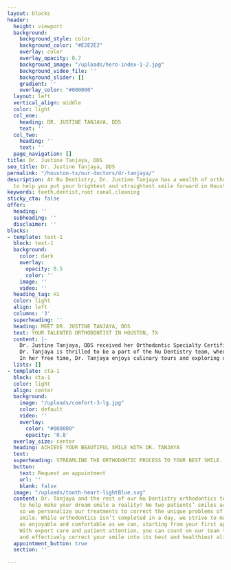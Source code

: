 ```yaml
---
layout: blocks
header:
  height: viewport
  background:
    background_style: color
    background_color: "#E2E2E2"
    overlay: color
    overlay_opacity: 0.7
    background_image: "/uploads/hero-index-1-2.jpg"
    background_video_file: ''
    background_slider: []
    gradient: ''
    overlay_color: "#000000"
  layout: left
  vertical_align: middle
  color: light
  col_one:
    heading: DR. JUSTINE TANJAYA, DDS
    text: ''
  col_two:
    heading: ''
    text: ''
  page_navigation: []
title: Dr. Justine Tanjaya, DDS
seo_title: Dr. Justine Tanjaya, DDS
permalink: "/houston-tx/our-doctors/dr-tanjaya/"
description: At Nu Dentistry, Dr. Justine Tanjaya has a wealth of orthodontic experience
  to help you put your brightest and straightest smile forward in Houston, TX.
keywords: teeth,dentist,root canal,cleaning
sticky_cta: false
offer:
  heading: ''
  subheading: ''
  disclaimer: ''
blocks:
- template: text-1
  block: text-1
  background:
    color: dark
    overlay:
      opacity: 0.5
      color: ''
    image: ''
    video: ''
  heading_tag: H1
  color: light
  align: left
  columns: '3'
  superheading: ''
  heading: MEET DR. JUSTINE TANJAYA, DDS
  text: YOUR TALENTED ORTHODONTIST IN HOUSTON, TX
  content: |-
    Dr. Justine Tanjaya, DDS received her Orthodontic Specialty Certificate alongside her Master’s and Ph.D. degrees in Oral Biology from the University of California, Los Angeles. Upon graduation, she moved to Texas to practice as an American Board- Certified Orthodontist. Outside of orthodontics, Dr. Tanjaya is heavily involved in craniofacial and bone biology research projects. She has authored a number of peer-reviewed publications and received prestigious awards for her research from multiple orthodontics and dental associations, such as the American Association of Orthodontics and the International Association of Dental Research.
    Dr. Tanjaya is thrilled to be a part of the Nu Dentistry team, where she can use her expertise in orthodontics and beyond to our patients’ best advantage. Her world-class education has inspired her to be meticulous and detail-oriented in artfully creating beautiful and healthy smiles for her patients. Dr. Tanjaya’s clinical expertise and bedside manner will also elevate her patient care as she incorporates the latest cutting-edge techniques with advanced biomechanics to achieve a functional, aesthetically pleasing, and stable result.
    In her free time, Dr. Tanjaya enjoys culinary tours and exploring off-the-beaten-paths of nature with her corgi stumper, Ivy. Being of Indonesian-Chinese descent, she is very excited to explore all that the Houston area has to offer in terms of multicultural experiences and art performances. Please don’t hesitate to give her good recommendations for beautiful places to visit during your next appointment. We are very excited to have her join our team!
  lists: []
- template: cta-1
  block: cta-1
  color: light
  align: center
  background:
    image: "/uploads/comfort-3-lg.jpg"
    color: default
    video: ''
    overlay:
      color: "#000000"
      opacity: '0.8'
  overlay_size: center
  heading: ACHIEVE YOUR BEAUTIFUL SMILE WITH DR. TANJAYA
  text: 
  superheading: STREAMLINE THE ORTHODONTIC PROCESS TO YOUR BEST SMILE.
  button:
    text: Request an appointment
    url: ''
    blank: false
  image: "/uploads/tooth-heart-lightBlue.svg"
  content: Dr. Tanjaya and the rest of our Nu Dentistry orthodontics team are here
    to help make your dream smile a reality! No two patients’ smiles are the same,
    so we personalize our treatments to correct the unique problems of your tricky
    smile. While orthodontics isn’t completed in a day, we strive to make your treatment
    as enjoyable and comfortable as we can, starting from your first appointment.
    With expert care and patient attention, you can count on our team to efficiently
    and effectively correct your smile into its best and healthiest alignment.
  appointment_button: true
  section: ''

---
```

